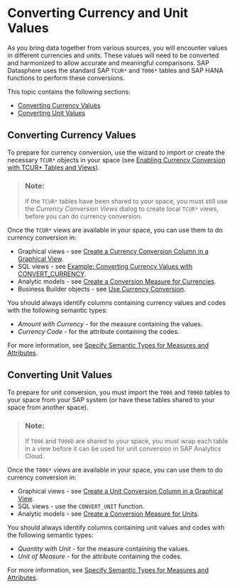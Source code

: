 <!-- loio1aff2ba3ef3d423b89ed378fe72ec1b7 -->

# Converting Currency and Unit Values

As you bring data together from various sources, you will encounter values in different currencies and units. These values will need to be converted and harmonized to allow accurate and meaningful comparisons. SAP Datasphere uses the standard SAP `TCUR*` and `T006*` tables and SAP HANA functions to perform these conversions.

This topic contains the following sections:

-   [Converting Currency Values](converting-currency-and-unit-values-1aff2ba.md#loio1aff2ba3ef3d423b89ed378fe72ec1b7__section_currency)
-   [Converting Unit Values](converting-currency-and-unit-values-1aff2ba.md#loio1aff2ba3ef3d423b89ed378fe72ec1b7__section_unit)



<a name="loio1aff2ba3ef3d423b89ed378fe72ec1b7__section_currency"/>

## Converting Currency Values

To prepare for currency conversion, use the wizard to import or create the necessary `TCUR*` objects in your space \(see [Enabling Currency Conversion with TCUR\* Tables and Views](enabling-currency-conversion-with-tcur-tables-and-views-b462239.md)\).

> ### Note:  
> If the `TCUR*` tables have been shared to your space, you must still use the *Currency Conversion Views* dialog to create local `TCUR*` views, before you can do currency conversion.

Once the `TCUR*` views are available in your space, you can use them to do currency conversion in:

-   Graphical views - see [Create a Currency Conversion Column in a Graphical View](../create-a-currency-conversion-column-in-a-graphical-view-6e3d8be.md).
-   SQL views - see [Example: Converting Currency Values with CONVERT\_CURRENCY](../sql-functions-reference-6d624a1.md#loio6d624a1956234d818d0bfdc77cbd0e09__section_example_currency).
-   Analytic models - see [Create a Conversion Measure for Currencies](create-a-conversion-measure-for-currencies-ec00efb.md).
-   Business Builder objects - see [Use Currency Conversion](../Buisiness-Builder/use-currency-conversion-1ba4554.md).

You should always identify columns containing currency values and codes with the following semantic types:

-   *Amount with Currency* - for the measure containing the values.
-   *Currency Code* - for the attribute containing the codes.

For more information, see [Specify Semantic Types for Measures and Attributes](specify-semantic-types-for-measures-and-attributes-f7272c0.md).



<a name="loio1aff2ba3ef3d423b89ed378fe72ec1b7__section_unit"/>

## Converting Unit Values

To prepare for unit conversion, you must import the `T006` and `T006D` tables to your space from your SAP system \(or have these tables shared to your space from another space\).

> ### Note:  
> If `T006` and `T006D` are shared to your space, you must wrap each table in a view before it can be used for unit conversion in SAP Analytics Cloud.

Once the `T006*` views are available in your space, you can use them to do currency conversion in:

-   Graphical views - see [Create a Unit Conversion Column in a Graphical View](../create-a-unit-conversion-column-in-a-graphical-view-23bc94f.md).
-   SQL views - use the `CONVERT_UNIT` function.
-   Analytic models - see [Create a Conversion Measure for Units](create-a-conversion-measure-for-units-965ce56.md).

You should always identify columns containing unit values and codes with the following semantic types:

-   *Quantity with Unit* - for the measure containing the values.
-   *Unit of Measure* - for the attribute containing the codes.

For more information, see [Specify Semantic Types for Measures and Attributes](specify-semantic-types-for-measures-and-attributes-f7272c0.md).

